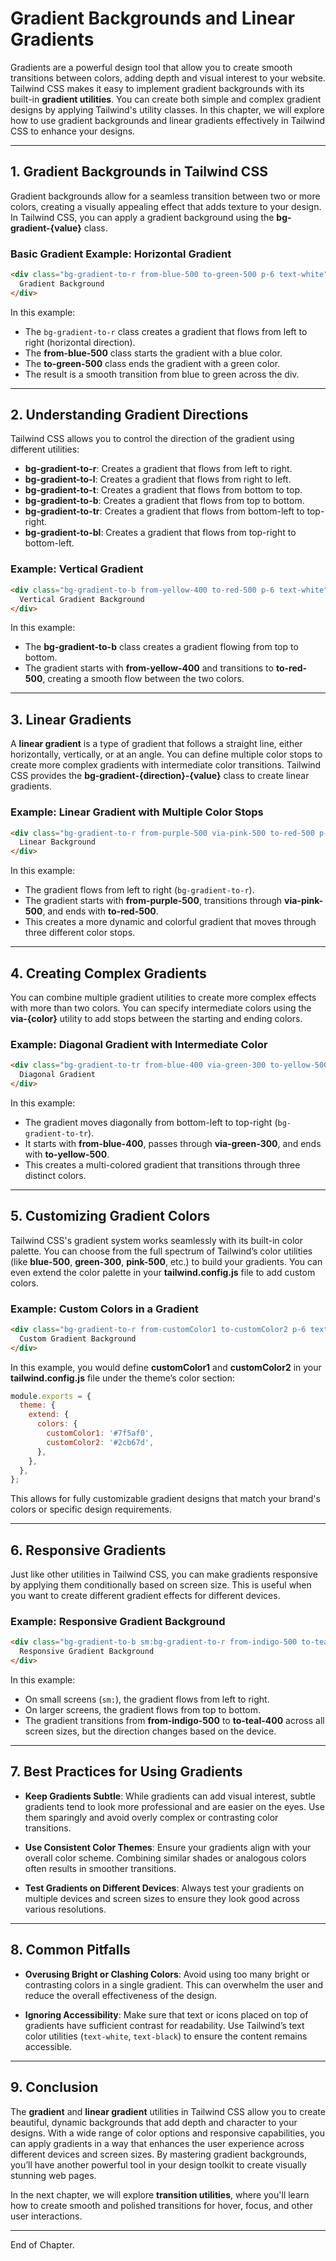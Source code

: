 # Gradient Backgrounds and Linear Gradients

Gradients are a powerful design tool that allow you to create smooth transitions between colors, adding depth and visual interest to your website. Tailwind CSS makes it easy to implement gradient backgrounds with its built-in **gradient utilities**. You can create both simple and complex gradient designs by applying Tailwind's utility classes. In this chapter, we will explore how to use gradient backgrounds and linear gradients effectively in Tailwind CSS to enhance your designs.

---

## 1. Gradient Backgrounds in Tailwind CSS

Gradient backgrounds allow for a seamless transition between two or more colors, creating a visually appealing effect that adds texture to your design. In Tailwind CSS, you can apply a gradient background using the **bg-gradient-{value}** class.

### Basic Gradient Example: Horizontal Gradient

```html
<div class="bg-gradient-to-r from-blue-500 to-green-500 p-6 text-white">
  Gradient Background
</div>
```

In this example:
- The `bg-gradient-to-r` class creates a gradient that flows from left to right (horizontal direction).
- The **from-blue-500** class starts the gradient with a blue color.
- The **to-green-500** class ends the gradient with a green color.
- The result is a smooth transition from blue to green across the div.

---

## 2. Understanding Gradient Directions

Tailwind CSS allows you to control the direction of the gradient using different utilities:
- **bg-gradient-to-r**: Creates a gradient that flows from left to right.
- **bg-gradient-to-l**: Creates a gradient that flows from right to left.
- **bg-gradient-to-t**: Creates a gradient that flows from bottom to top.
- **bg-gradient-to-b**: Creates a gradient that flows from top to bottom.
- **bg-gradient-to-tr**: Creates a gradient that flows from bottom-left to top-right.
- **bg-gradient-to-bl**: Creates a gradient that flows from top-right to bottom-left.

### Example: Vertical Gradient

```html
<div class="bg-gradient-to-b from-yellow-400 to-red-500 p-6 text-white">
  Vertical Gradient Background
</div>
```

In this example:
- The **bg-gradient-to-b** class creates a gradient flowing from top to bottom.
- The gradient starts with **from-yellow-400** and transitions to **to-red-500**, creating a smooth flow between the two colors.

---

## 3. Linear Gradients

A **linear gradient** is a type of gradient that follows a straight line, either horizontally, vertically, or at an angle. You can define multiple color stops to create more complex gradients with intermediate color transitions. Tailwind CSS provides the **bg-gradient-{direction}-{value}** class to create linear gradients.

### Example: Linear Gradient with Multiple Color Stops

```html
<div class="bg-gradient-to-r from-purple-500 via-pink-500 to-red-500 p-6 text-white">
  Linear Background
</div>
```

In this example:
- The gradient flows from left to right (`bg-gradient-to-r`).
- The gradient starts with **from-purple-500**, transitions through **via-pink-500**, and ends with **to-red-500**.
- This creates a more dynamic and colorful gradient that moves through three different color stops.

---

## 4. Creating Complex Gradients

You can combine multiple gradient utilities to create more complex effects with more than two colors. You can specify intermediate colors using the **via-{color}** utility to add stops between the starting and ending colors.

### Example: Diagonal Gradient with Intermediate Color

```html
<div class="bg-gradient-to-tr from-blue-400 via-green-300 to-yellow-500 p-6 text-white">
  Diagonal Gradient
</div>
```

In this example:
- The gradient moves diagonally from bottom-left to top-right (`bg-gradient-to-tr`).
- It starts with **from-blue-400**, passes through **via-green-300**, and ends with **to-yellow-500**.
- This creates a multi-colored gradient that transitions through three distinct colors.

---

## 5. Customizing Gradient Colors

Tailwind CSS's gradient system works seamlessly with its built-in color palette. You can choose from the full spectrum of Tailwind’s color utilities (like **blue-500**, **green-300**, **pink-500**, etc.) to build your gradients. You can even extend the color palette in your **tailwind.config.js** file to add custom colors.

### Example: Custom Colors in a Gradient

```html
<div class="bg-gradient-to-r from-customColor1 to-customColor2 p-6 text-white">
  Custom Gradient Background
</div>
```

In this example, you would define **customColor1** and **customColor2** in your **tailwind.config.js** file under the theme’s color section:

```js
module.exports = {
  theme: {
    extend: {
      colors: {
        customColor1: '#7f5af0',
        customColor2: '#2cb67d',
      },
    },
  },
};
```

This allows for fully customizable gradient designs that match your brand's colors or specific design requirements.

---

## 6. Responsive Gradients

Just like other utilities in Tailwind CSS, you can make gradients responsive by applying them conditionally based on screen size. This is useful when you want to create different gradient effects for different devices.

### Example: Responsive Gradient Background

```html
<div class="bg-gradient-to-b sm:bg-gradient-to-r from-indigo-500 to-teal-400 p-6 text-white">
  Responsive Gradient Background
</div>
```

In this example:
- On small screens (`sm:`), the gradient flows from left to right.
- On larger screens, the gradient flows from top to bottom.
- The gradient transitions from **from-indigo-500** to **to-teal-400** across all screen sizes, but the direction changes based on the device.

---

## 7. Best Practices for Using Gradients

- **Keep Gradients Subtle**: While gradients can add visual interest, subtle gradients tend to look more professional and are easier on the eyes. Use them sparingly and avoid overly complex or contrasting color transitions.
  
- **Use Consistent Color Themes**: Ensure your gradients align with your overall color scheme. Combining similar shades or analogous colors often results in smoother transitions.
  
- **Test Gradients on Different Devices**: Always test your gradients on multiple devices and screen sizes to ensure they look good across various resolutions.

---

## 8. Common Pitfalls

- **Overusing Bright or Clashing Colors**: Avoid using too many bright or contrasting colors in a single gradient. This can overwhelm the user and reduce the overall effectiveness of the design.
  
- **Ignoring Accessibility**: Make sure that text or icons placed on top of gradients have sufficient contrast for readability. Use Tailwind’s text color utilities (`text-white`, `text-black`) to ensure the content remains accessible.

---

## 9. Conclusion

The **gradient** and **linear gradient** utilities in Tailwind CSS allow you to create beautiful, dynamic backgrounds that add depth and character to your designs. With a wide range of color options and responsive capabilities, you can apply gradients in a way that enhances the user experience across different devices and screen sizes. By mastering gradient backgrounds, you’ll have another powerful tool in your design toolkit to create visually stunning web pages.

In the next chapter, we will explore **transition utilities**, where you'll learn how to create smooth and polished transitions for hover, focus, and other user interactions.

---

End of Chapter.